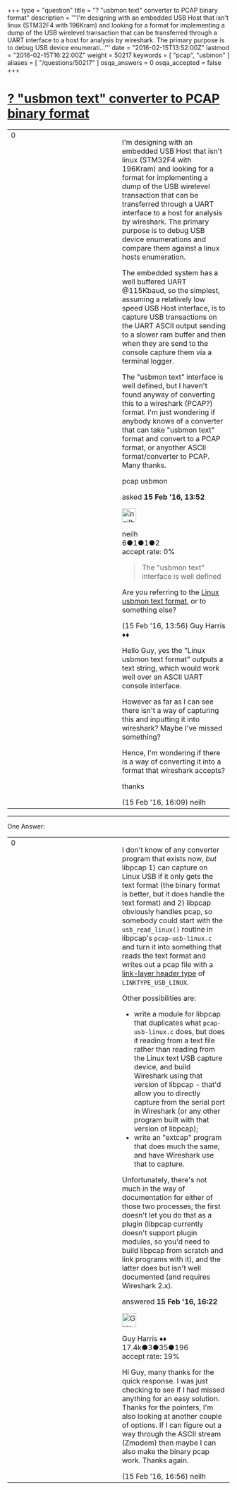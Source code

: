 +++
type = "question"
title = "? &quot;usbmon text&quot; converter to PCAP binary format"
description = '''I&#x27;m designing with an embedded USB Host that isn&#x27;t linux (STM32F4 with 196Kram) and looking for a format for implementing a dump of the USB wirelevel transaction that can be transferred through a UART interface to a host for analysis by wireshark. The primary purpose is to debug USB device enumerati...'''
date = "2016-02-15T13:52:00Z"
lastmod = "2016-02-15T16:22:00Z"
weight = 50217
keywords = [ "pcap", "usbmon" ]
aliases = [ "/questions/50217" ]
osqa_answers = 0
osqa_accepted = false
+++

<div class="headNormal">

# [? "usbmon text" converter to PCAP binary format](/questions/50217/usbmon-text-converter-to-pcap-binary-format)

</div>

<div id="main-body">

<div id="askform">

<table id="question-table" style="width:100%;"><colgroup><col style="width: 50%" /><col style="width: 50%" /></colgroup><tbody><tr class="odd"><td style="width: 30px; vertical-align: top"><div class="vote-buttons"><div id="post-50217-score" class="post-score" title="current number of votes">0</div><div id="favorite-count" class="favorite-count"></div></div></td><td><div id="item-right"><div class="question-body"><p>I'm designing with an embedded USB Host that isn't linux (STM32F4 with 196Kram) and looking for a format for implementing a dump of the USB wirelevel transaction that can be transferred through a UART interface to a host for analysis by wireshark. The primary purpose is to debug USB device enumerations and compare them against a linux hosts enumeration.</p><p>The embedded system has a well buffered UART @115Kbaud, so the simplest, assuming a relatively low speed USB Host interface, is to capture USB transactions on the UART ASCII output sending to a slower ram buffer and then when they are send to the console capture them via a terminal logger.</p><p>The "usbmon text" interface is well defined, but I haven't found anyway of converting this to a wireshark (PCAP?) format. I'm just wondering if anybody knows of a converter that can take "usbmon text" format and convert to a PCAP format, or anyother ASCII format/converter to PCAP. Many thanks.</p></div><div id="question-tags" class="tags-container tags">pcap usbmon</div><div id="question-controls" class="post-controls"></div><div class="post-update-info-container"><div class="post-update-info post-update-info-user"><p>asked <strong>15 Feb '16, 13:52</strong></p><img src="https://secure.gravatar.com/avatar/801e862c3ecabc06b20c55469ec3d6c8?s=32&amp;d=identicon&amp;r=g" class="gravatar" width="32" height="32" alt="neilh&#39;s gravatar image" /><p>neilh<br />
<span class="score" title="6 reputation points">6</span><span title="1 badges"><span class="badge1">●</span><span class="badgecount">1</span></span><span title="1 badges"><span class="silver">●</span><span class="badgecount">1</span></span><span title="2 badges"><span class="bronze">●</span><span class="badgecount">2</span></span><br />
<span class="accept_rate" title="Rate of the user&#39;s accepted answers">accept rate:</span> <span title="neilh has no accepted answers">0%</span></p></div></div><div id="comments-container-50217" class="comments-container"><span id="50218"></span><div id="comment-50218" class="comment"><div id="post-50218-score" class="comment-score"></div><div class="comment-text"><blockquote><p>The "usbmon text" interface is well defined</p></blockquote><p>Are you referring to the <a href="https://github.com/torvalds/linux/blob/master/Documentation/usb/usbmon.txt">Linux usbmon text format</a>, or to something else?</p></div><div id="comment-50218-info" class="comment-info"><span class="comment-age">(15 Feb '16, 13:56)</span> Guy Harris ♦♦</div></div><span id="50221"></span><div id="comment-50221" class="comment"><div id="post-50221-score" class="comment-score"></div><div class="comment-text"><p>Hello Guy, yes the "Linux usbmon text format" outputs a text string, which would work well over an ASCII UART console interface.</p><p>However as far as I can see there isn't a way of capturing this and inputting it into wireshark? Maybe I've missed something?</p><p>Hence, I'm wondering if there is a way of converting it into a format that wireshark accepts?</p><p>thanks</p></div><div id="comment-50221-info" class="comment-info"><span class="comment-age">(15 Feb '16, 16:09)</span> neilh</div></div></div><div id="comment-tools-50217" class="comment-tools"></div><div class="clear"></div><div id="comment-50217-form-container" class="comment-form-container"></div><div class="clear"></div></div></td></tr></tbody></table>

------------------------------------------------------------------------

<div class="tabBar">

<span id="sort-top"></span>

<div class="headQuestions">

One Answer:

</div>

</div>

<span id="50222"></span>

<div id="answer-container-50222" class="answer">

<table style="width:100%;"><colgroup><col style="width: 50%" /><col style="width: 50%" /></colgroup><tbody><tr class="odd"><td style="width: 30px; vertical-align: top"><div class="vote-buttons"><div id="post-50222-score" class="post-score" title="current number of votes">0</div></div></td><td><div class="item-right"><div class="answer-body"><p>I don't know of any converter program that exists now, <em>but</em> libpcap 1) can capture on Linux USB if it only gets the text format (the binary format is better, but it does handle the text format) and 2) libpcap obviously handles pcap, so somebody could start with the <code>usb_read_linux()</code> routine in libpcap's <code>pcap-usb-linux.c</code> and turn it into something that reads the text format and writes out a pcap file with a <a href="http://www.tcpdump.org/linktypes.html">link-layer header type</a> of <code>LINKTYPE_USB_LINUX</code>.</p><p>Other possibilities are:</p><ul><li>write a module for libpcap that duplicates what <code>pcap-usb-linux.c</code> does, but does it reading from a text file rather than reading from the Linux text USB capture device, and build Wireshark using that version of libpcap - that'd allow you to directly capture from the serial port in Wireshark (or any other program built with that version of libpcap);</li><li>write an "extcap" program that does much the same, and have Wireshark use that to capture.</li></ul><p>Unfortunately, there's not much in the way of documentation for either of those two processes; the first doesn't let you do that as a plugin (libpcap currently doesn't support plugin modules, so you'd need to build libpcap from scratch and link programs with it), and the latter does but isn't well documented (and requires Wireshark 2.x).</p></div><div class="answer-controls post-controls"></div><div class="post-update-info-container"><div class="post-update-info post-update-info-user"><p>answered <strong>15 Feb '16, 16:22</strong></p><img src="https://secure.gravatar.com/avatar/f93de7000747ab5efb5acd3034b2ebd7?s=32&amp;d=identicon&amp;r=g" class="gravatar" width="32" height="32" alt="Guy%20Harris&#39;s gravatar image" /><p>Guy Harris ♦♦<br />
<span class="score" title="17443 reputation points"><span>17.4k</span></span><span title="3 badges"><span class="badge1">●</span><span class="badgecount">3</span></span><span title="35 badges"><span class="silver">●</span><span class="badgecount">35</span></span><span title="196 badges"><span class="bronze">●</span><span class="badgecount">196</span></span><br />
<span class="accept_rate" title="Rate of the user&#39;s accepted answers">accept rate:</span> <span title="Guy Harris has 216 accepted answers">19%</span></p></div></div><div id="comments-container-50222" class="comments-container"><span id="50223"></span><div id="comment-50223" class="comment"><div id="post-50223-score" class="comment-score"></div><div class="comment-text"><p>Hi Guy, many thanks for the quick response. I was just checking to see if I had missed anything for an easy solution. Thanks for the pointers, I'm also looking at another couple of options. If I can figure out a way through the ASCII stream (Zmodem) then maybe I can also make the binary pcap work. Thanks again.</p></div><div id="comment-50223-info" class="comment-info"><span class="comment-age">(15 Feb '16, 16:56)</span> neilh</div></div></div><div id="comment-tools-50222" class="comment-tools"></div><div class="clear"></div><div id="comment-50222-form-container" class="comment-form-container"></div><div class="clear"></div></div></td></tr></tbody></table>

</div>

<div class="paginator-container-left">

</div>

</div>

</div>

